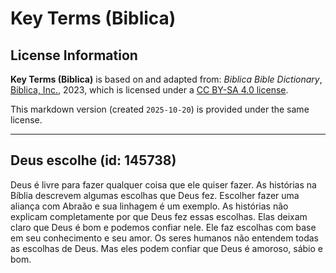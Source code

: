# Key Terms (Biblica)

## License Information

**Key Terms (Biblica)** is based on and adapted from: _Biblica Bible Dictionary_, [Biblica, Inc.](https://www.biblica.com/), 2023, which is licensed under a [CC BY-SA 4.0 license](https://creativecommons.org/licenses/by-sa/4.0/legalcode.en).

This markdown version (created `2025-10-20`) is provided under the same license.



--------------------------------

## Deus escolhe (id: 145738)

Deus é livre para fazer qualquer coisa que ele quiser fazer. As histórias na Bíblia descrevem algumas escolhas que Deus fez. Escolher fazer uma aliança com Abraão e sua linhagem é um exemplo. As histórias não explicam completamente por que Deus fez essas escolhas. Elas deixam claro que Deus é bom e podemos confiar nele. Ele faz escolhas com base em seu conhecimento e seu amor. Os seres humanos não entendem todas as escolhas de Deus. Mas eles podem confiar que Deus é amoroso, sábio e bom.


